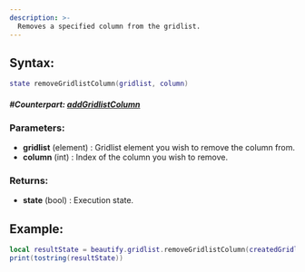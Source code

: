 ```yaml
---
description: >-
  Removes a specified column from the gridlist.
---
```


## **Syntax:**

```lua
state removeGridlistColumn(gridlist, column)
```

#### _**\#Counterpart:**_ [_**addGridlistColumn**_](addgridlistcolumn)

### **Parameters:**

* **gridlist** \(element\) : Gridlist element you wish to remove the column from.
* **column** \(int\) : Index of the column you wish to remove.

### **Returns:**

* **state** \(bool\) : Execution state.

## **Example:**

```lua
local resultState = beautify.gridlist.removeGridlistColumn(createdGridlist, 1)
print(tostring(resultState))
```